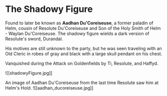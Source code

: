 # The Shadowy Figure

Found to later be known as **Aadhan Du'Coreiseuse**, a former paladin of Helm, cousin of Resolute Du'Coreiseuse and Son of the Holy Smith of Helm - Waylan Du'Coreiseuse. 
The shadowy figure wields a dark version of Resolute's sword, Durandal.

His motives are still unknown to the party, but he was seen traveling with an Old Cleric in robes of gray and black with a large skull pendant on his chest. 

Vanquished during the Attack on Goldenfields by Ti, Resolute, and Haffyd. 

![[shadowyFigure.jpg]]

An image of Aadhan Du'Coreiseuse from the last time Resolute saw him at Helm's Hold.
![[aadhan_ducoreiseuse.jpg]]